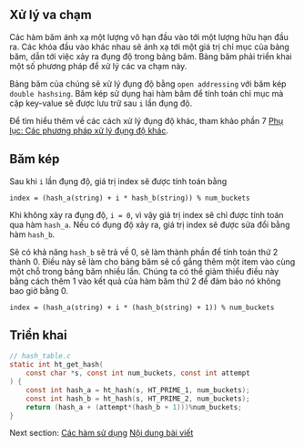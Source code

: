 ## Xử lý va chạm

Các hàm băm ánh xạ một lượng vô hạn đầu vào tới một lượng hữu hạn đầu ra. Các khóa đầu vào khác nhau sẽ ánh xạ tới một giá trị chỉ mục của bảng băm, dẫn tới việc xảy ra đụng độ trong bảng băm. Bảng băm phải triển khai một số phương pháp để xử lý các va chạm này.

Bảng băm của chúng sẽ xử lý đụng độ bằng `open addressing` với băm kép `double hashsing`. Băm kép sử dụng hai hàm băm để tính toán chỉ mục mà cặp key-value sẽ được lưu trữ sau `i` lần đụng độ.

Để tìm hiểu thêm về các cách xử lý đụng độ khác, tham khảo phần 7 
[Phụ lục: Các phương pháp xử lý đụng độ khác](/LearnC/write_a_hash_table/07-appendix).

## Băm kép

Sau khi `i` lần đụng độ, giá trị index sẽ được tính toán bằng 

```
index = (hash_a(string) + i * hash_b(string)) % num_buckets
```

Khi không xảy ra đụng độ, `i = 0`, vì vậy giá trị index sẽ chỉ được tính toán qua hàm 
`hash_a`. Nếu có đụng độ xảy ra, giá trị index sẽ được sửa đổi bằng hàm `hash_b`.

Sẽ có khả năng `hash_b` sẽ trả về 0, sẽ làm thành phần để tính toán thứ 2 thành 0. Điều này sẽ làm cho bảng băm sẽ cố gắng thêm một item vào cùng một chỗ trong bảng băm nhiều lần. Chúng ta có thể giảm thiểu điều này bằng cách thêm 1 vào kết quả của hàm băm thứ 2 để đảm bảo nó không bao giờ bằng 0. 

```
index = (hash_a(string) + i * (hash_b(string) + 1)) % num_buckets
```

## Triển khai

```c
// hash_table.c
static int ht_get_hash(
    const char *s, const int num_buckets, const int attempt
) {
    const int hash_a = ht_hash(s, HT_PRIME_1, num_buckets);
    const int hash_b = ht_hash(s, HT_PRIME_2, num_buckets);
    return (hash_a + (attempt*(hash_b + 1)))%num_buckets;
}
```

Next section: [Các hàm sử dụng](/LearnC/write_a_hash_table/05-methods)
[Nội dung bài viết](https://github.com/chopbk/project_C_Cpp_based_learning/tree/master/LearnC/write_a_hash_table#Nộidung)
